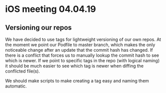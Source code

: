 # iOS meeting 04.04.19
## Versioning our repos
We have decided to use tags for lightweight versioning of our own repos. At the moment we point our Podfile to master branch, which makes the only noticeable change after an update that the commit hash has changed. If there is a conflict that forces us to manually lookup the commit hash to see which is newer. If we point to specific tags in the repo (with logical naming) it should be much easier to see which tag is newer when diffing the conflicted file(s).

We should make scripts to make creating a tag easy and naming them automatic. 
